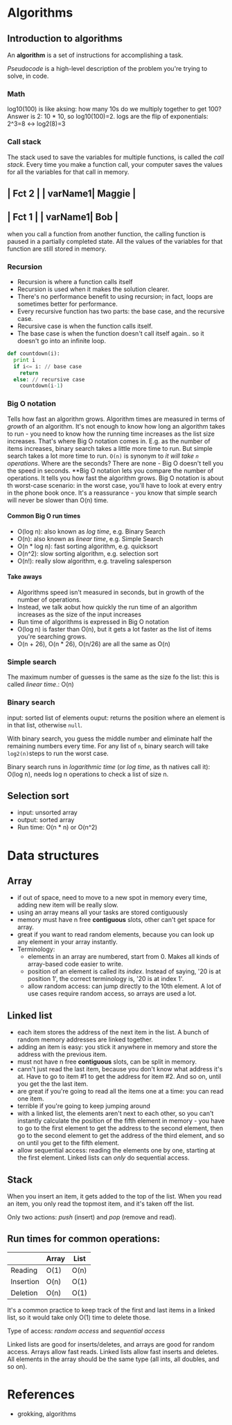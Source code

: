 # Algorithms

## Introduction to algorithms
An **algorithm** is a set of instructions for accomplishing a task.

*Pseudocode* is a high-level description of the problem you're trying to solve, in code.

### Math
log10(100) is like aksing: how many 10s do we multiply together to get 100? Answer is 2: 10 * 10, so log10(100)=2.
logs are the flip of exponentials: 2^3=8 <-> log2(8)=3

### Call stack
The stack used to save the variables for multiple functions, is called the *call stack*.
Every time you make a function call, your computer saves the values for all the variables for that call in memory.

|      Fct 2       |
| varName1| Maggie |
--------------------
|      Fct 1       |
| varName1| Bob    |
--------------------

when you call a function from another function, the calling function is paused in a partially completed state. All the values of the variables for that function are still stored in memory.


### Recursion
- Recursion is where a function calls itself
- Recursion is used when it makes the solution clearer.
- There's no performance benefit to using recursion; in fact, loops are sometimes better for performance.
- Every recursive function has two parts: the base case, and the recursive case.
- Recursive case is when the function calls itself.
- The base case is when the function doesn't call itself again.. so it doesn't go into an infinite loop.

```python
def countdown(i):
  print i
  if i<= i: // base case
    return
  else: // recursive case
    countdown(i-1)
```

### Big O notation
Tells how fast an algorithm grows.
Algorithm times are measured in terms of *growth* of an algorithm.
It's not enough to know how long an algorithm takes to run - you need to know how the running time increases as the list size increases. That's where Big O notation comes in. E.g. as the number of items increases, binary search takes a little more time to run. But simple search takes a lot more time to run.
`O(n)` is synonym to *it will take `n` operations*.
Where are the seconds? There are none - Big O doesn't tell you the speed in seconds. **Big O notation lets you compare the number of operations. It tells you how fast the algorithm grows.
Big O notation is about th worst-case scenario: in the worst case, you'll have to look at every entry in the phone book once. It's a reassurance - you know that simple search will never be slower than O(n) time.

#### Common Big O run times
- O(log n): also known as *log time*, e.g. Binary Search
- O(n): also known as *linear time*, e.g. Simple Search
- O(n * log n): fast sorting algorithm, e.g. quicksort
- O(n^2): slow sorting algorithm, e.g. selection sort
- O(n!): really slow algorithm, e.g. traveling salesperson

#### Take aways
- Algorithms speed isn't measured in seconds, but in growth of the number of operations.
- Instead, we talk aobut how quickly the run time of an algorithm increases as the size of the input increases
- Run time of algorithms is expressed in Big O notation
- O(log n) is faster than O(n), but it gets a lot faster as the list of items you're searching grows.
- O(n + 26), O(n * 26), O(n/26) are all the same as O(n)

### Simple search
The maximum number of guesses is the same as the size fo the list: this is called *linear time*.: O(n)

### Binary search
input: sorted list of elements
ouput: returns the position where an element is in that list, otherwise `null`.

With binary search, you guess the middle number and eliminate half the remaining numbers every time.
For any list of `n`, binary search will take `log2(n)`steps to run the worst case.

Binary search runs in *logarithmic time* (or *log time*, as th natives call it): O(log n), needs log n operations to check a list of size n.

## Selection sort
- input: unsorted array
- output: sorted array
- Run time: O(n * n) or O(n^2)

# Data structures
## Array
- if out of space, need to move to a new spot in memory every time, adding new item will be really slow.
- using an array means all your tasks are stored contiguously
- memory must have n free **contiguous** slots, other can't get space for array.
- great if you want to read random elements, because you can look up any element in your array instantly.
- Terminology: 
  - elements in an array are numbered, start from 0. Makes all kinds of array-based code easier to write.
  - position of an element is called its *index*. Instead of saying, '20 is at position 1', the correct terminology is, '20 is at index 1'.
  - allow random access: can jump directly to the 10th element. A lot of use cases require random access, so arrays are used a lot.

## Linked list
- each item stores the address of the next item in the list. A bunch of random memory addresses are linked together.
- adding an item is easy: you stick it anywhere in memory and store the address with the previous item.
- must not have n free **contiguous** slots, can be split in memory.
- cann't just read the last item, because you don't know what address it's at. Have to go to item #1 to get the address for item #2. And so on, until you get the the last item.
- are great if you're going to read all the items one at a time: you can read one item.
- terrible if you're going to keep jumping around
- with a linked list, the elements aren't next to each other, so you can't instantly calculate the position of the fifth element in memory - you have to go to the first element to get the address to the second element, then go to the second element to get the address of the third element, and so on until you get to the fifth element.
- allow sequential access: reading the elements one by one, starting at the first element. Linked lists can *only* do sequential access.


## Stack
When you insert an item, it gets added to the top of the list.
When you read an item, you only read the topmost item, and it's taken off the list.

Only two actions: *push* (insert) and *pop* (remove and read).

## Run times for common operations:
||Array|List|
|-|-|-|
|Reading|O(1)|O(n)|
|Insertion|O(n)|O(1)|
|Deletion|O(n)|O(1)|

It's a common practice to keep track of the first and last items in a linked list, so it would take only O(1) time to delete those.

Type of access: *random access* and *sequential access*

Linked lists are good for inserts/deletes, and arrays are good for random access.
Arrays allow fast reads.
Linked lists allow fast inserts and deletes.
All elements in the array should be the same type (all ints, all doubles, and so on).

# References
- grokking, algorithms